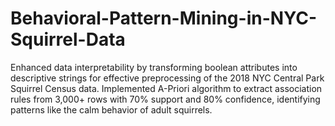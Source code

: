 # Behavioral-Pattern-Mining-in-NYC-Squirrel-Data
Enhanced data interpretability by transforming boolean attributes into descriptive strings for effective preprocessing of the 2018 NYC Central Park Squirrel Census data. Implemented A-Priori algorithm to extract association rules from 3,000+ rows with 70% support and 80% confidence, identifying patterns like the calm behavior of adult squirrels.
